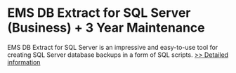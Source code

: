 # EMS DB Extract for SQL Server (Business) + 3 Year Maintenance
EMS DB Extract for SQL Server is an impressive and easy-to-use tool for creating SQL Server database backups in a form of SQL scripts.
[>> Detailed information](https://secure.shareit.com/shareit/product.html?productid=300068006&affiliateid=200057808)